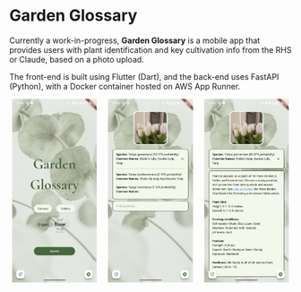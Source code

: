 # Garden Glossary
Currently a work-in-progress, **Garden Glossary** is a mobile app that provides users with plant identification and key cultivation info from the RHS or Claude, based on a photo upload.

The front-end is built using Flutter (Dart), and the back-end uses FastAPI (Python), with a Docker container hosted on AWS App Runner.

<div style="display: flex; flex-wrap: wrap; gap: 20px; justify-content: center;">
    <img src="images/home_page.png" style="width: 30%;">
    <img src="images/identify_matches.png" style="width: 30%;">
    <img src="images/detail_results.png" style="width: 30%;">
</div>
